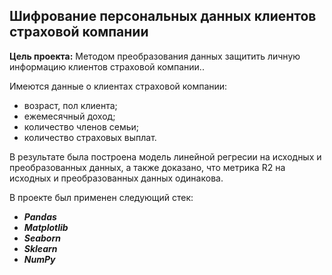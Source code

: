 ## Шифрование персональных данных клиентов страховой компании

**Цель проекта:** Методом преобразования данных защитить личную информацию клиентов страховой компании..

Имеются данные о клиентах страховой компании:

* возраст, пол клиента;
* ежемесячный доход;
* количество членов семьи;
* количество страховых выплат.

В результате была построена модель линейной регресии на исходных и преобразованных данных, а также доказано, что метрика R2 на исходных и преобразованных данных одинакова.

В проекте был применен следующий стек:
* **_Pandas_**
* **_Matplotlib_**
* **_Seaborn_**
* **_Sklearn_**
* **_NumPy_**
